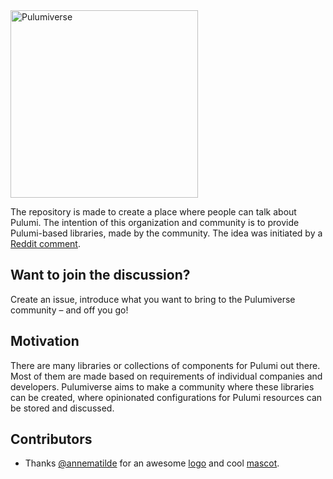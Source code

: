 <img src="https://raw.githubusercontent.com/pulumiverse/.github/main/assets/github-logo.svg" width="300px" alt="Pulumiverse" />

The repository is made to create a place where people can talk about Pulumi. The intention of this organization and community is to provide Pulumi-based libraries, made by the community. The idea was initiated by a [Reddit comment][reddit-comment].

## Want to join the discussion?

Create an issue, introduce what you want to bring to the Pulumiverse community – and off you go!

## Motivation

There are many libraries or collections of components for Pulumi out there. Most of them are made based on requirements of individual companies and developers. Pulumiverse aims to make a community where these libraries can be created, where opinionated configurations for Pulumi resources can be stored and discussed.

## Contributors

- Thanks [@annematilde](https://github.com/annematilde) for an awesome [logo](assets/logo.png) and cool [mascot](assets/mascot.png).

[reddit-comment]: https://www.reddit.com/r/kubernetes/comments/fqozeq/automating_deployments_to_kubernetes_with_pulumi/flsnysp/
